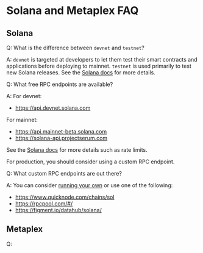 # Solana and Metaplex FAQ

## Solana

Q: What is the difference between `devnet` and `testnet`?

A: `devnet` is targeted at developers to let them test their smart contracts and applications before deploying to mainnet. `testnet` is used primarily to test new Solana releases. See the [Solana docs](https://docs.solana.com/cluster/rpc-endpoints) for more details.

Q: What free RPC endpoints are available? 

A: For devnet:

* https://api.devnet.solana.com

For mainnet: 

* https://api.mainnet-beta.solana.com
* https://solana-api.projectserum.com 

 See the [Solana docs](https://docs.solana.com/cluster/rpc-endpoints) for more details such as rate limits.

 For production, you should consider using a custom RPC endpoint.

 Q: What custom RPC endpoints are out there?

 A: You can consider [running your own](https://docs.solana.com/running-validator) or use one of the following:

 * https://www.quicknode.com/chains/sol
 * https://rpcpool.com/#/
 * https://figment.io/datahub/solana/


## Metaplex

Q: 